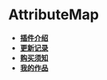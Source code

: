 # AttributeMap

* [**插件介绍**](AttributeMap/README)
* [**更新记录**](AttributeMap/log)
* [**购买须知**](AttributeMap/note)
* [**我的作品**]()